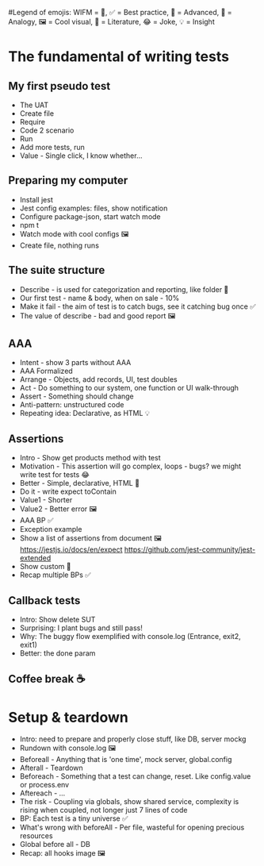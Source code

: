 #Legend of emojis:‍
WIFM = 🤑, ✅ = Best practice, 🚀 = Advanced, ‍👯‍ = Analogy, 🖼‍ = Cool visual, 📓 = Literature, 😂 = Joke, 💡 = Insight

# The fundamental of writing tests

## My first pseudo test

- The UAT
- Create file
- Require
- Code 2 scenario
- Run
- Add more tests, run
- Value - Single click, I know whether...

## Preparing my computer

- Install jest
- Jest config examples: files, show notification
- Configure package-json, start watch mode
- npm t
- Watch mode with cool configs 🖼
- Create file, nothing runs

## The suite structure

- Describe - is used for categorization and reporting, like folder 👯‍
- Our first test - name & body, when on sale - 10%
- Make it fail - the aim of test is to catch bugs, see it catching bug once ✅
- The value of describe - bad and good report 🖼

## AAA

- Intent - show 3 parts without AAA
- AAA Formalized
- Arrange - Objects, add records, UI, test doubles
- Act - Do something to our system, one function or UI walk-through
- Assert - Something should change
- Anti-pattern: unstructured code
- Repeating idea: Declarative, as HTML 💡

## Assertions

- Intro - Show get products method with test
- Motivation - This assertion will go complex, loops - bugs? we might write test for tests 😂
- Better - Simple, declarative, HTML ‍‍‍👯‍
- Do it - write expect toContain
- Value1 - Shorter
- Value2 - Better error 🖼‍
- AAA BP ✅
- Exception example
- Show a list of assertions from document 🖼‍
  https://jestjs.io/docs/en/expect
  https://github.com/jest-community/jest-extended
- Show custom ‍🚀
- Recap multiple BPs ✅

## Callback tests

- Intro: Show delete SUT
- Surprising: I plant bugs and still pass!
- Why: The buggy flow exemplified with console.log (Entrance, exit2, exit1)
- Better: the done param

## Coffee break ☕️

# Setup & teardown

- Intro: need to prepare and properly close stuff, like DB, server mockg
- Rundown with console.log 🖼
- Beforeall - Anything that is 'one time', mock server, global.config
- Afterall - Teardown
- Beforeach - Something that a test can change, reset. Like config.value or process.env
- Aftereach - ...
- The risk - Coupling via globals, show shared service, complexity is rising when coupled, not longer just 7 lines of code
- BP: Each test is a tiny universe ✅
- What's wrong with beforeAll - Per file, wasteful for opening precious resources
- Global before all - DB
- Recap: all hooks image 🖼
